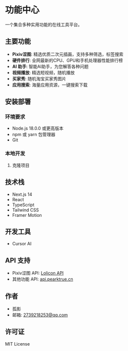 # 功能中心

一个集合多种实用功能的在线工具平台。

## 主要功能

- **Pixiv涩图**: 精选优质二次元插画，支持多种筛选，标签搜索
- **硬件排行**: 全网最新的CPU、GPU和手机处理器性能排行榜
- **AI 助手**: 智能AI助手，为您解答各种问题
- **视频播放**: 精选短视频，随机播放
- **买家秀**: 随机淘宝买家秀图片
- **应用搜索**: 海量应用资源，一键搜索下载

## 安装部署

### 环境要求
- Node.js 18.0.0 或更高版本
- npm 或 yarn 包管理器
- Git

### 本地开发

1. 克隆项目

## 技术栈

- Next.js 14
- React
- TypeScript
- Tailwind CSS
- Framer Motion

## 开发工具

- Cursor AI

## API 支持

- Pixiv涩图 API: [Lolicon API](https://api.lolicon.app)
- 其他功能 API: [api.pearktrue.cn](https://api.pearktrue.cn)

## 作者

- 孤影
- 邮箱: 2739218253@qq.com

## 许可证

MIT License 